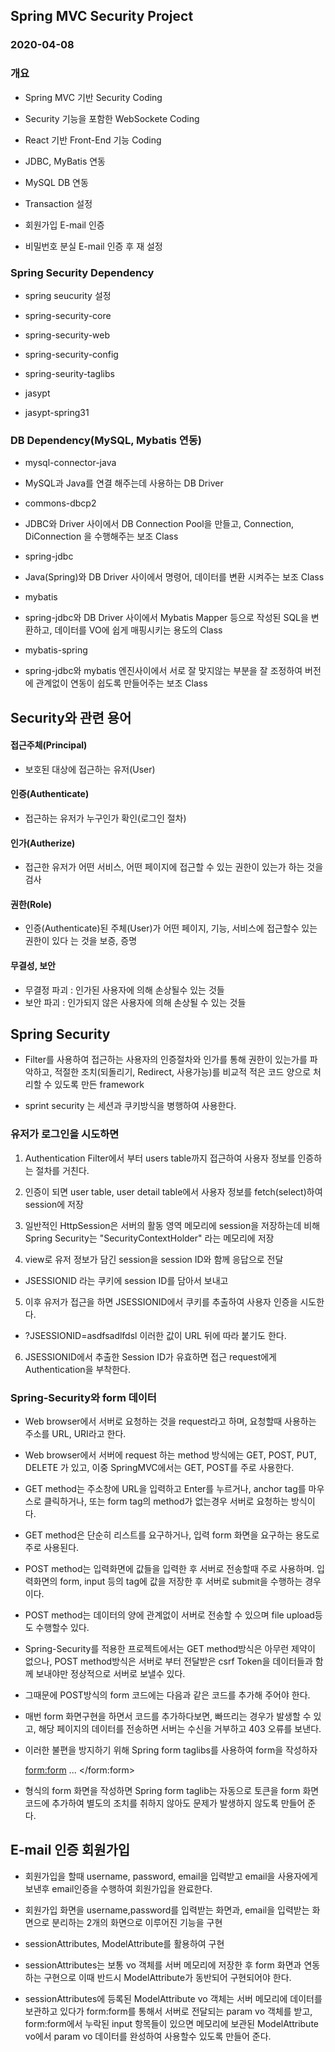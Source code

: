 ## Spring MVC Security Project
### 2020-04-08

### 개요
* Spring MVC 기반 Security Coding
* Security 기능을 포함한 WebSockete Coding
* React 기반 Front-End 기능 Coding

* JDBC, MyBatis 연동
* MySQL DB 연동
* Transaction 설정

* 회원가입 E-mail 인증
* 비밀번호 분실 E-mail 인증 후 재 설정

### Spring Security Dependency
* spring seucurity 설정
* spring-security-core
* spring-security-web
* spring-security-config
* spring-seurity-taglibs

* jasypt
* jasypt-spring31

### DB Dependency(MySQL, Mybatis 연동)
* mysql-connector-java
- MySQL과 Java를 연결 해주는데 사용하는 DB Driver 

* commons-dbcp2
- JDBC와 Driver 사이에서 DB Connection Pool을 만들고, Connection, DiConnection 을 수행해주는 보조 Class

* spring-jdbc
- Java(Spring)와 DB Driver 사이에서 명령어, 데이터를 변환 시켜주는 보조 Class

* mybatis
- spring-jdbc와 DB Driver 사이에서 Mybatis Mapper 등으로 작성된 SQL을 변환하고, 데이터를 VO에 쉽게 매핑시키는 용도의 Class

* mybatis-spring
- spring-jdbc와 mybatis 엔진사이에서 서로 잘 맞지않는 부분을 잘 조정하여 버전에 관계없이 연동이 쉽도록 만들어주는 보조 Class

## Security와 관련 용어

#### 접근주체(Principal)
* 보호된 대상에 접근하는 유저(User)

#### 인증(Authenticate)
* 접근하는 유저가 누구인가 확인(로그인 절차)

#### 인가(Autherize)
* 접근한 유저가 어떤 서비스, 어떤 페이지에 접근할 수 있는 권한이 있는가 하는 것을 검사

#### 권한(Role)
* 인증(Authenticate)된 주체(User)가 어떤 페이지, 기능, 서비스에 접근할수 있는 권한이 있다 는 것을 보증, 증명

#### 무결성, 보안
* 무결정 파괴 : 인가된 사용자에 의해 손상될수 있는 것들
* 보안 파괴 : 인가되지 않은 사용자에 의해 손상될 수 있는 것들


## Spring Security
* Filter를 사용하여 접근하는 사용자의 인증절차와 인가를 통해 권한이 있는가를 파악하고, 적절한 조치(되돌리기, Redirect, 사용가능)를 비교적 적은 코드 양으로 처리할 수 있도록 만든 framework

* sprint security 는 세션과 쿠키방식을 병행하여 사용한다.

### 유저가 로그인을 시도하면
1. Authentication Filter에서 부터 users table까지 접근하여 사용자 정보를 인증하는 절차를 거친다.

2. 인증이 되면 user table, user detail table에서 사용자 정보를 fetch(select)하여 session에 저장

3. 일반적인 HttpSession은 서버의 활동 영역 메모리에 session을 저장하는데 비해 Spring Security는 "SecurityContextHolder" 라는 메모리에 저장

4. view로 유저 정보가 담긴 session을 session ID와 함께 응답으로 전달
* JSESSIONID 라는 쿠키에 session ID를 담아서 보내고

5. 이후 유저가 접근을 하면 JSESSIONID에서 쿠키를 추출하여 사용자 인증을 시도한다.
* ?JSESSIONID=asdfsadlfdsl 이러한 값이 URL 뒤에 따라 붙기도 한다.

6. JSESSIONID에서 추출한 Session ID가 유효하면 접근 request에게 Authentication을 부착한다.

### Spring-Security와 form 데이터
* Web browser에서 서버로 요청하는 것을  request라고 하며, 요청할때 사용하는 주소를 URL, URI라고 한다.

* Web browser에서 서버에 request 하는 method 방식에는 GET, POST, PUT, DELETE 가 있고, 이중 SpringMVC에서는 GET, POST를 주로 사용한다.

* GET method는 주소창에 URL을 입력하고 Enter를 누르거나, anchor tag를 마우스로 클릭하거나, 또는 form tag의 method가 없는경우 서버로 요청하는 방식이다.

* GET method은 단순히 리스트를 요구하거나, 입력 form 화면을 요구하는 용도로 주로 사용된다.

* POST method는 입력화면에 값들을 입력한 후 서버로 전송할때 주로 사용하며. 입력화면의 form, input 등의 tag에 값을 저장한 후 서버로 submit을 수행하는 경우이다.

* POST method는 데이터의 양에 관계없이 서버로 전송할 수 있으며 file upload등도 수행할수 있다.

* Spring-Security를 적용한 프로젝트에서는 GET method방식은 아무런 제약이 없으나, POST method방식은 서버로 부터 전달받은 csrf Token을 데이터들과 함께 보내야만 정상적으로 서버로 보낼수 있다.

* 그때문에 POST방식의 form 코드에는 다음과 같은 코드를 추가해 주어야 한다.

	<input type="hidden" name="${_csrf.parameterName}" value="${_csrf.token}">

* 매번 form 화면구현을 하면서 코드를 추가하다보면, 빠뜨리는 경우가 발생할 수 있고, 해당 페이지의 데이터를 전송하면 서버는 수신을 거부하고 403 오류를 보낸다.

* 이러한 불편을 방지하기 위해 Spring form taglibs를 사용하여 form을 작성하자

	<form:form> ... </form:form> 

* 형식의 form 화면을 작성하면 Spring form taglib는 자동으로 토큰을 form 화면코드에 추가하여 별도의 조치를 취하지 않아도 문제가 발생하지 않도록 만들어 준다.


## E-mail 인증 회원가입

* 회원가입을 할때 username, password, email을 입력받고 email을 사용자에게 보낸후 email인증을 수행하여 회원가입을 완료한다.

* 회원가입 화면을 username,password를 입력받는 화면과, email을 입력받는 화면으로 분리하는 2개의 화면으로 이루어진 기능을 구현

* sessionAttributes, ModelAttribute를 활용하여 구현

* sessionAttributes는 보통 vo 객체를 서버 메모리에 저장한 후 form 화면과 연동하는 구현으로 이때 반드시 ModelAttribute가 동반되어 구현되어야 한다.

* sessionAttributes에 등록된 ModelAttribute vo 객체는 서버 메모리에 데이터를 보관하고 있다가 form:form를 통해서 서버로 전달되는 param vo 객체를 받고, form:form에서 누락된 input 항목들이 있으면 메모리에 보관된 ModelAttribute vo에서 param vo 데이터를 완성하여 사용할수 있도록 만들어 준다. 

















		
